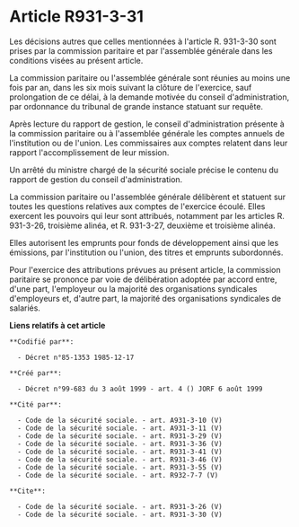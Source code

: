 # Article R931-3-31

Les décisions autres que celles mentionnées à l'article R. 931-3-30 sont prises par la commission paritaire et par
l'assemblée générale dans les conditions visées au présent article.

La commission paritaire ou l'assemblée générale sont réunies au moins une fois par an, dans les six mois suivant la clôture
de l'exercice, sauf prolongation de ce délai, à la demande motivée du conseil d'administration, par ordonnance du tribunal de
grande instance statuant sur requête.

Après lecture du rapport de gestion, le conseil d'administration présente à la commission paritaire ou à l'assemblée générale
les comptes annuels de l'institution ou de l'union. Les commissaires aux comptes relatent dans leur rapport l'accomplissement
de leur mission.

Un arrêté du ministre chargé de la sécurité sociale précise le contenu du rapport de gestion du conseil d'administration.

La commission paritaire ou l'assemblée générale délibèrent et statuent sur toutes les questions relatives aux comptes de
l'exercice écoulé. Elles exercent les pouvoirs qui leur sont attribués, notamment par les articles R. 931-3-26, troisième
alinéa, et R. 931-3-27, deuxième et troisième alinéa.

Elles autorisent les emprunts pour fonds de développement ainsi que les émissions, par l'institution ou l'union, des titres
et emprunts subordonnés.

Pour l'exercice des attributions prévues au présent article, la commission paritaire se prononce par voie de délibération
adoptée par accord entre, d'une part, l'employeur ou la majorité des organisations syndicales d'employeurs et, d'autre part,
la majorité des organisations syndicales de salariés.

**Liens relatifs à cet article**

	**Codifié par**:

	  - Décret n°85-1353 1985-12-17

	**Créé par**:

	  - Décret n°99-683 du 3 août 1999 - art. 4 () JORF 6 août 1999

	**Cité par**:

	  - Code de la sécurité sociale. - art. A931-3-10 (V)
	  - Code de la sécurité sociale. - art. A931-3-11 (V)
	  - Code de la sécurité sociale. - art. R931-3-29 (V)
	  - Code de la sécurité sociale. - art. R931-3-36 (V)
	  - Code de la sécurité sociale. - art. R931-3-41 (V)
	  - Code de la sécurité sociale. - art. R931-3-46 (V)
	  - Code de la sécurité sociale. - art. R931-3-55 (V)
	  - Code de la sécurité sociale. - art. R932-7-7 (V)

	**Cite**:

	  - Code de la sécurité sociale. - art. R931-3-26 (V)
	  - Code de la sécurité sociale. - art. R931-3-30 (V)
